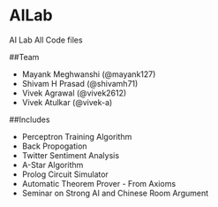 AILab
=====

AI  Lab All Code files

##Team

- Mayank Meghwanshi (@mayank127)
- Shivam H Prasad (@shivamh71)
- Vivek Agrawal (@vivek2612)
- Vivek Atulkar (@vivek-a)



##Includes

- Perceptron Training Algorithm
- Back Propogation
- Twitter Sentiment Analysis
- A-Star Algorithm
- Prolog Circuit Simulator
- Automatic Theorem Prover - From Axioms
- Seminar on Strong AI and Chinese Room Argument